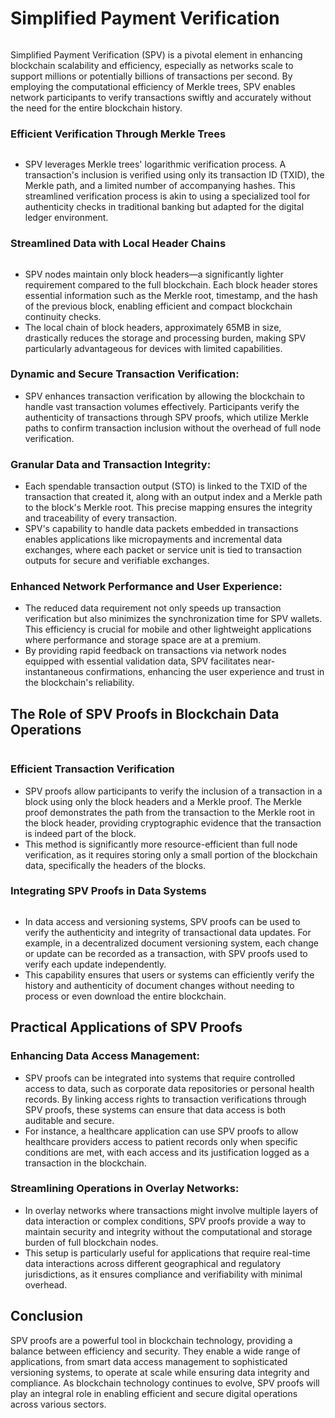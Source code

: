 # Simplified Payment Verification

<figure><img src="../../.gitbook/assets/2404_BSVA_Executive_Deck_Live_Presentation - Copy.png" alt=""><figcaption></figcaption></figure>

Simplified Payment Verification (SPV) is a pivotal element in enhancing blockchain scalability and efficiency, especially as networks scale to support millions or potentially billions of transactions per second. By employing the computational efficiency of Merkle trees, SPV enables network participants to verify transactions swiftly and accurately without the need for the entire blockchain history.

### **Efficient Verification Through Merkle Trees**

<figure><img src="../../.gitbook/assets/LBC Academy Presentation (1).png" alt=""><figcaption></figcaption></figure>

* SPV leverages Merkle trees' logarithmic verification process. A transaction's inclusion is verified using only its transaction ID (TXID), the Merkle path, and a limited number of accompanying hashes. This streamlined verification process is akin to using a specialized tool for authenticity checks in traditional banking but adapted for the digital ledger environment.

### **Streamlined Data with Local Header Chains**

<figure><img src="../../.gitbook/assets/LBC Academy Presentation (2).png" alt=""><figcaption></figcaption></figure>

* SPV nodes maintain only block headers—a significantly lighter requirement compared to the full blockchain. Each block header stores essential information such as the Merkle root, timestamp, and the hash of the previous block, enabling efficient and compact blockchain continuity checks.
* The local chain of block headers, approximately 65MB in size, drastically reduces the storage and processing burden, making SPV particularly advantageous for devices with limited capabilities.

### **Dynamic and Secure Transaction Verification:**

* SPV enhances transaction verification by allowing the blockchain to handle vast transaction volumes effectively. Participants verify the authenticity of transactions through SPV proofs, which utilize Merkle paths to confirm transaction inclusion without the overhead of full node verification.

### **Granular Data and Transaction Integrity:**

* Each spendable transaction output (STO) is linked to the TXID of the transaction that created it, along with an output index and a Merkle path to the block's Merkle root. This precise mapping ensures the integrity and traceability of every transaction.
* SPV's capability to handle data packets embedded in transactions enables applications like micropayments and incremental data exchanges, where each packet or service unit is tied to transaction outputs for secure and verifiable exchanges.

### **Enhanced Network Performance and User Experience:**

* The reduced data requirement not only speeds up transaction verification but also minimizes the synchronization time for SPV wallets. This efficiency is crucial for mobile and other lightweight applications where performance and storage space are at a premium.
* By providing rapid feedback on transactions via network nodes equipped with essential validation data, SPV facilitates near-instantaneous confirmations, enhancing the user experience and trust in the blockchain's reliability.

## The Role of SPV Proofs in Blockchain Data Operations

<figure><img src="../../.gitbook/assets/LBC Academy Presentation.png" alt=""><figcaption></figcaption></figure>

### **Efficient Transaction Verification**

* SPV proofs allow participants to verify the inclusion of a transaction in a block using only the block headers and a Merkle proof. The Merkle proof demonstrates the path from the transaction to the Merkle root in the block header, providing cryptographic evidence that the transaction is indeed part of the block.
* This method is significantly more resource-efficient than full node verification, as it requires storing only a small portion of the blockchain data, specifically the headers of the blocks.

### **Integrating SPV Proofs in Data Systems**

<figure><img src="../../.gitbook/assets/LBC Academy Presentation (3).png" alt=""><figcaption></figcaption></figure>

* In data access and versioning systems, SPV proofs can be used to verify the authenticity and integrity of transactional data updates. For example, in a decentralized document versioning system, each change or update can be recorded as a transaction, with SPV proofs used to verify each update independently.
* This capability ensures that users or systems can efficiently verify the history and authenticity of document changes without needing to process or even download the entire blockchain.

## Practical Applications of SPV Proofs

### **Enhancing Data Access Management:**

* SPV proofs can be integrated into systems that require controlled access to data, such as corporate data repositories or personal health records. By linking access rights to transaction verifications through SPV proofs, these systems can ensure that data access is both auditable and secure.
* For instance, a healthcare application can use SPV proofs to allow healthcare providers access to patient records only when specific conditions are met, with each access and its justification logged as a transaction in the blockchain.

### **Streamlining Operations in Overlay Networks:**

* In overlay networks where transactions might involve multiple layers of data interaction or complex conditions, SPV proofs provide a way to maintain security and integrity without the computational and storage burden of full blockchain nodes.
* This setup is particularly useful for applications that require real-time data interactions across different geographical and regulatory jurisdictions, as it ensures compliance and verifiability with minimal overhead.

## Conclusion

SPV proofs are a powerful tool in blockchain technology, providing a balance between efficiency and security. They enable a wide range of applications, from smart data access management to sophisticated versioning systems, to operate at scale while ensuring data integrity and compliance. As blockchain technology continues to evolve, SPV proofs will play an integral role in enabling efficient and secure digital operations across various sectors.



